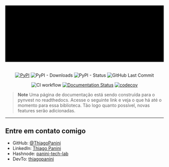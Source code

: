 <div align="center">
    <br><img src="https://github.com/ThiagoPanini/pynvest/blob/v0.0.x/docs/assets/gifs/logo-animated-intro.gif?raw=true" alt="pynvest-animated-intro">
</div>

<div align="center">  
  <br>
  
  [![PyPI](https://img.shields.io/pypi/v/pynvest?color=black)](https://pypi.org/project/pynvest/)
  ![PyPI - Downloads](https://img.shields.io/pypi/dm/pynvest?color=black)
  ![PyPI - Status](https://img.shields.io/pypi/status/pynvest?color=black)
  ![GitHub Last Commit](https://img.shields.io/github/last-commit/ThiagoPanini/pynvest?color=black)
  <br>

  ![CI workflow](https://img.shields.io/github/actions/workflow/status/ThiagoPanini/pynvest/ci-main.yml?label=ci)
  [![Documentation Status](https://readthedocs.org/projects/pynvest/badge/?version=latest)](https://pynvest.readthedocs.io/en/latest/?badge=latest)
  [![codecov](https://codecov.io/github/ThiagoPanini/pynvest/branch/main/graph/badge.svg?token=L4KO1RM63H)](https://codecov.io/github/ThiagoPanini/pynvest)

</div>

> **Note**
> Uma página de documentação está sendo construída para o pynvest no readthedocs. Acesse o seguinte link e veja o que há até o momento para essa biblioteca. Tão logo quanto possível, novas features serão adicionadas.

___

## Entre em contato comigo

- GitHub: [@ThiagoPanini](https://github.com/ThiagoPanini)
- LinkedIn: [Thiago Panini](https://www.linkedin.com/in/thiago-panini/)
- Hashnode: [panini-tech-lab](https://panini.hashnode.dev/)
- DevTo: [thiagopanini](https://dev.to/thiagopanini)